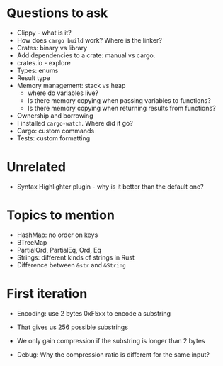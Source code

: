 # Questions to ask

- Clippy - what is it?
- How does `cargo build` work? Where is the linker?
- Crates: binary vs library
- Add dependencies to a crate: manual vs cargo.
- crates.io - explore
- Types: enums
- Result type
- Memory management: stack vs heap
  - where do variables live?
  - Is there memory copying when passing variables to functions?
  - Is there memory copying when returning results from functions?
- Ownership and borrowing
- I installed `cargo-watch`. Where did it go?
- Cargo: custom commands
- Tests: custom formatting

# Unrelated

- Syntax Highlighter plugin - why is it better than the default one?

# Topics to mention

- HashMap: no order on keys
- BTreeMap
- PartialOrd, PartialEq, Ord, Eq
- Strings: different kinds of strings in Rust
- Difference between `&str` and `&String`

# First iteration

- Encoding: use 2 bytes 0xF5xx to encode a substring
- That gives us 256 possible substrings
- We only gain compression if the substring is longer than 2 bytes

- Debug: Why the compression ratio is different for the same input?
